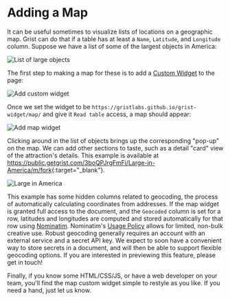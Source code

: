 # Adding a Map

It can be useful sometimes to visualize lists of locations on a geographic map.
Grist can do that if a table has at least a `Name`, `Latitude`, and `Longitude` column.
Suppose we have a list of some of the largest objects in America:

![List of large objects](/examples/images/2020-12-map/large-objects.png)

The first step to making a map for these is to add a [Custom Widget](../widget-custom.md) to the page:

![Add custom widget](/examples/images/2020-12-map/add-custom.png)

Once we set the widget to be `https://gristlabs.github.io/grist-widget/map/`
and give it `Read table` access, a map should appear:

![Add map widget](/examples/images/2020-12-map/set-map.png)

Clicking around in the list of objects brings up the corresponding
"pop-up" on the map.
We can add other sections to taste, such as a detail "card" view
of the attraction's details. This example is available at
<https://public.getgrist.com/3boQPJrgFmFi/Large-in-America/m/fork>{:target="\_blank"}.

![Large in America](/examples/images/2020-12-map/large-in-america.png)

This example has some hidden columns related to geocoding, the 
process of automatically calculating coordinates from addresses.  If 
the map widget is granted full access to the document,
and the `Geocoded` column is set for a row,
latitudes and longitudes are computed and stored automatically for that row
using [Nominatim](https://wiki.openstreetmap.org/wiki/Nominatim).
Nominatim's [Usage Policy](https://operations.osmfoundation.org/policies/nominatim/)
allows for limited, non-bulk creative use.
Robust geocoding generally requires an account with an external service and a secret API key.
We expect to soon have a convenient way to store secrets in a document,
and will then be able to support flexible geocoding options.  If you are
interested in previewing this feature, please get in touch!

Finally, if you know some HTML/CSS/JS, or have a web developer on your
team, you'll find the map custom widget simple to restyle as you like.
If you need a hand, just let us know.
